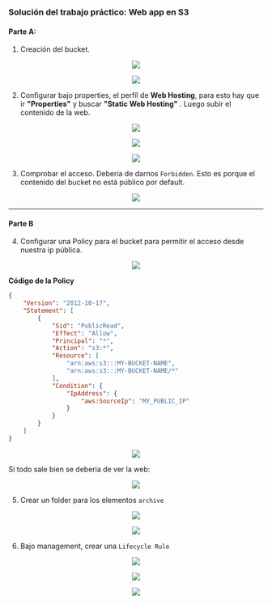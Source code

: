 ### Solución del trabajo práctico: Web app en S3

#### Parte A:

1. Creación del bucket.

<p align = "center">
<img src = "./../Extras/Imagenes/labStorage/st01.png">
</p>

<p align = "center">
<img src = "./../Extras/Imagenes/labStorage/st02.png">
</p>

2. Configurar bajo properties, el perfíl de **Web Hosting**, para esto hay que ir  **"Properties"** y buscar **"Static Web Hosting"** . Luego subir el contenido de la web.


<p align = "center">
<img src = "./../Extras/Imagenes/labStorage/st03.png">
</p>

<p align = "center">
<img src = "./../Extras/Imagenes/labStorage/st04.png">
</p>

<p align = "center">
<img src = "./../Extras/Imagenes/labStorage/st05.png">
</p>

3. Comprobar el acceso. Deberia de darnos `Forbidden`. Esto es porque el contenido del bucket no está público por default.

<p align = "center">
<img src = "./../Extras/Imagenes/labStorage/st06.png">
</p>

---
#### Parte B

4. Configurar una Policy para el bucket para permitir el acceso desde nuestra ip pública.
   
<p align = "center">
<img src = "./../Extras/Imagenes/labStorage/st07.png">
</p>

**Código de la Policy**
```json
{
    "Version": "2012-10-17",
    "Statement": [
        {
            "Sid": "PublicRead",
            "Effect": "Allow",
            "Principal": "*",
            "Action": "s3:*",
            "Resource": [
                "arn:aws:s3:::MY-BUCKET-NAME", 
                "arn:aws:s3:::MY-BUCKET-NAME/*"
            ],
            "Condition": {
                "IpAddress": {
                    "aws:SourceIp": "MY_PUBLIC_IP"
                }
            }
        }
    ]
}
```

<p align = "center">
<img src = "./../Extras/Imagenes/labStorage/st08.png">
</p>

Si todo sale bien se deberia de ver la web:

<p align = "center">
<img src = "./../Extras/Imagenes/labStorage/st09.png">
</p>

5. Crear un folder para los elementos `archive`
   
<p align = "center">
<img src = "./../Extras/Imagenes/labStorage/st10.png">
</p>

<p align = "center">
<img src = "./../Extras/Imagenes/labStorage/st11.png">
</p>

6. Bajo management, crear una `Lifecycle Rule`


<p align = "center">
<img src = "./../Extras/Imagenes/labStorage/st12.png">
</p>

<p align = "center">
<img src = "./../Extras/Imagenes/labStorage/st13.png">
</p>

<p align = "center">
<img src = "./../Extras/Imagenes/labStorage/st14.png">
</p>

